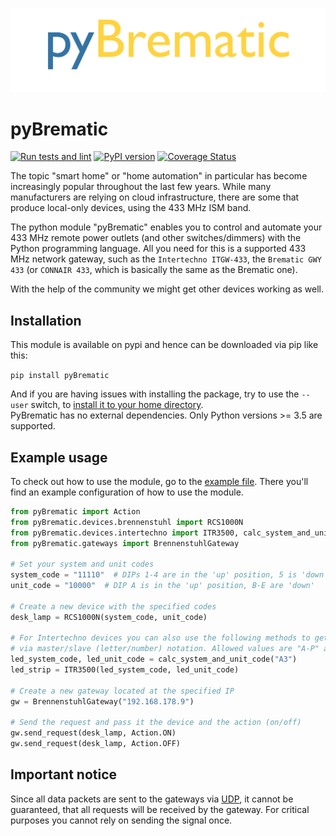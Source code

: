 [![pyBrematic logo](https://raw.githubusercontent.com/d-Rickyy-b/pyBrematic/master/docs/pyBrematic_logo.png)](https://github.com/d-Rickyy-b/pyBrematic)

# pyBrematic
[![Run tests and lint](https://github.com/d-Rickyy-b/pyBrematic/actions/workflows/python-lint-test.yml/badge.svg)](https://github.com/d-Rickyy-b/pyBrematic/actions/workflows/python-lint-test.yml)
[![PyPI version](https://badge.fury.io/py/pyBrematic.svg)](https://pypi.org/project/pyBrematic)
[![Coverage Status](https://coveralls.io/repos/github/d-Rickyy-b/pyBrematic/badge.svg?branch=master)](https://coveralls.io/github/d-Rickyy-b/pyBrematic?branch=master)

The topic "smart home" or "home automation" in particular has become increasingly popular throughout the last few years. While many manufacturers are relying
on cloud infrastructure, there are some that produce local-only devices, using the 433 MHz ISM band.

The python module "pyBrematic" enables you to control and automate your 433 MHz remote power outlets (and other switches/dimmers) with the Python programming
language. All you need for this is a supported 433 MHz network gateway, such as the `Intertechno ITGW-433`, the `Brematic GWY 433` (or `CONNAIR 433`, which is
basically the same as the Brematic one).

With the help of the community we might get other devices working as well.

## Installation

This module is available on pypi and hence can be downloaded via pip like this:

`pip install pyBrematic`

And if you are having issues with installing the package, try to use the `--user` switch,
to [install it to your home directory](https://stackoverflow.com/questions/42988977/what-is-the-purpose-pip-install-user).  
PyBrematic has no external dependencies. Only Python versions >= 3.5 are supported.

## Example usage

To check out how to use the module, go to the [example file](https://github.com/d-Rickyy-b/pyBrematic/blob/master/pyBrematic/example/example.py). There you'll
find an example configuration of how to use the module.

```python
from pyBrematic import Action
from pyBrematic.devices.brennenstuhl import RCS1000N
from pyBrematic.devices.intertechno import ITR3500, calc_system_and_unit_code
from pyBrematic.gateways import BrennenstuhlGateway

# Set your system and unit codes
system_code = "11110"  # DIPs 1-4 are in the 'up' position, 5 is 'down'
unit_code = "10000"  # DIP A is in the 'up' position, B-E are 'down'

# Create a new device with the specified codes
desk_lamp = RCS1000N(system_code, unit_code)

# For Intertechno devices you can also use the following methods to get the code
# via master/slave (letter/number) notation. Allowed values are "A-P" and "1-16".
led_system_code, led_unit_code = calc_system_and_unit_code("A3")
led_strip = ITR3500(led_system_code, led_unit_code)

# Create a new gateway located at the specified IP
gw = BrennenstuhlGateway("192.168.178.9")

# Send the request and pass it the device and the action (on/off)
gw.send_request(desk_lamp, Action.ON)
gw.send_request(desk_lamp, Action.OFF)
```

## Important notice

Since all data packets are sent to the gateways via [UDP](https://en.wikipedia.org/wiki/User_Datagram_Protocol), it cannot be guaranteed, that all requests
will be received by the gateway. For critical purposes you cannot rely on sending the signal once.
